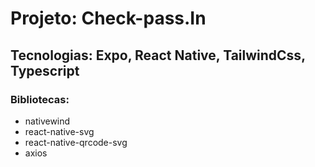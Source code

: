 # Projeto: Check-pass.In

## Tecnologias: Expo, React Native, TailwindCss, Typescript

### Bibliotecas:

- nativewind
- react-native-svg
- react-native-qrcode-svg
- axios